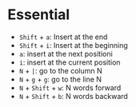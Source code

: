 # Essential
* `Shift` + `a`: Insert at the end
* `Shift` + `i`: Insert at the beginning
* `a`: insert at the next positioni
* `i`: insert at the current position
* `N` + `|`: go to the column N
* `N` + `g` + `g`: go to the line N
* `N` + `Shift` + `w`: N words forward
* `N` + `Shift` + `b`: N words backward
